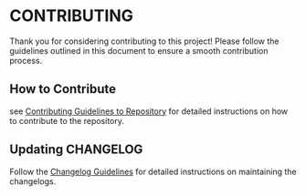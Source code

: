 # CONTRIBUTING

Thank you for considering contributing to this project! Please follow the guidelines outlined in this document to ensure a smooth contribution process.


## How to Contribute

see [Contributing Guidelines to Repository](/document/contributing-to-repository.md) for detailed instructions on how to contribute to the repository.

## Updating CHANGELOG

Follow the [Changelog Guidelines](/common/changelog-guidelines.md "Changelog Guidelines") for detailed instructions on maintaining the changelogs.